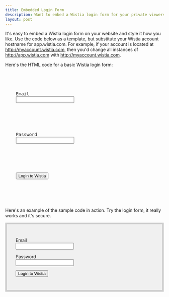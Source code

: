 ```yaml
---
title: Embedded Login Form
description: Want to embed a Wistia login form for your private viewers? Here's how!
layout: post
---
```


It's easy to embed a Wistia login form on your website and style it how you like. Use the code below as a template, but substitute your Wistia account hostname for app.wistia.com. For example, if your account is located at http://myaccount.wistia.com, then you'd change all instances of http://app.wistia.com with http://myaccount.wistia.com.


Here's the HTML code for a basic Wistia login form:

<div class="code"><pre>
<form action="https://app.wistia.com/sessions" method="post"> 
  <p> 
    <label for='session_login'>Email</label> 
    <input id="session_login" name="session[login]" type="text" /> 
  </p> 
  <p> 
    <label for='session_password'>Password</label> 
    <input id="session_password" name="session[password]" type="password" />
  </p> 
  <p> 
    <button type='submit'>Login to Wistia</button> 
  </p>
</form>
</pre></div>


Here's an example of the sample code in action. Try the login form, it really works and it's secure.

<div style="padding:2em;background:#f0f0f0;border:5px solid #ccc;">
<form action="https://app.wistia.com/sessions" method="post"> 
    <p> 
    <label for='session_login'>Email</label> 
    <br/>
    <input id="session_login" name="session[login]" type="text" /> 
    </p> 
    <p> 
    <label for='session_password'>Password</label> 
    <br/>
    <input id="session_password" name="session[password]" type="password" />
    </p> 
    <p> 
    <button type='submit'>Login to Wistia</button> 
    </p>
</form>
</div>
